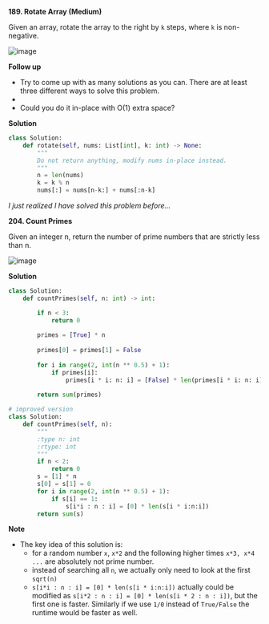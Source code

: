 **189. Rotate Array (Medium)**

Given an array, rotate the array to the right by `k` steps, where `k` is non-negative.

![image](https://user-images.githubusercontent.com/51500878/136857771-742d1f72-974c-4890-a505-0055777c95ab.png)

**Follow up**

- Try to come up with as many solutions as you can. There are at least three different ways to solve this problem.
- 
- Could you do it in-place with O(1) extra space?

**Solution**

```python
class Solution:
    def rotate(self, nums: List[int], k: int) -> None:
        """
        Do not return anything, modify nums in-place instead.
        """
        n = len(nums)
        k = k % n
        nums[:] = nums[n-k:] + nums[:n-k]
```

_I just realized I have solved this problem before..._

**204. Count Primes**

Given an integer n, return the number of prime numbers that are strictly less than n.

![image](https://user-images.githubusercontent.com/51500878/136873709-46af4b89-a155-4284-8888-79f932d3d13a.png)

**Solution**

```python
class Solution:
    def countPrimes(self, n: int) -> int:

        if n < 3:
            return 0
        
        primes = [True] * n
        
        primes[0] = primes[1] = False
        
        for i in range(2, int(n ** 0.5) + 1):
            if primes[i]:
                primes[i * i: n: i] = [False] * len(primes[i * i: n: i])
                
        return sum(primes)
```

```python
# improved version
class Solution:
    def countPrimes(self, n):
        """
        :type n: int
        :rtype: int
        """
        if n < 2:
            return 0
        s = [1] * n
        s[0] = s[1] = 0
        for i in range(2, int(n ** 0.5) + 1):
            if s[i] == 1:
                s[i*i : n : i] = [0] * len(s[i * i:n:i])
        return sum(s) 
```

**Note**

- The key idea of this solution is: 
    - for a random number `x`, `x*2` and the following higher times `x*3, x*4 ...` are absolutely not prime number.
    - instead of searching all `n`, we actually only need to look at the first `sqrt(n)`
    - `s[i*i : n : i] = [0] * len(s[i * i:n:i])` actually could be modified as `s[i*2 : n : i] = [0] * len(s[i * 2 : n : i])`, but the first one is faster. Similarly if we use `1/0` instead of `True/False` the runtime would be faster as well. 










